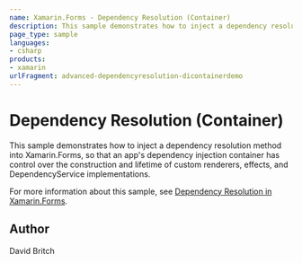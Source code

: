 ```yaml
---
name: Xamarin.Forms - Dependency Resolution (Container)
description: This sample demonstrates how to inject a dependency resolution method into Xamarin.Forms, so that an app's dependency injection container has...
page_type: sample
languages:
- csharp
products:
- xamarin
urlFragment: advanced-dependencyresolution-dicontainerdemo
---
```


# Dependency Resolution (Container)

This sample demonstrates how to inject a dependency resolution method into Xamarin.Forms, so that an app's dependency injection container has control over the construction and lifetime of custom renderers, effects, and DependencyService implementations.

For more information about this sample, see [Dependency Resolution in Xamarin.Forms](https://docs.microsoft.com/xamarin/xamarin-forms/internals/dependency-resolution).

## Author

David Britch

